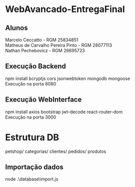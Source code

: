# WebAvancado-EntregaFinal
 
## Alunos

Marcelo Ceccatto - RGM 25834851\
Matheus de Carvalho Pereira Pinto - RGM 28077113\
Nathan Pechebovicz - RGM 26695723

## Execução Backend

npm install bcryptjs cors jsonwebtoken mongodb mongoose\
Execução na porta 8080

## Execução WebInterface

npm install axios bootstrap jwt-decode react-router-dom\
Execução na porta 3000

# Estrutura DB

petshop/
    categorias/
    clientes/
    pedidos/
    produtos

## Importação dados

node .\database\import.js